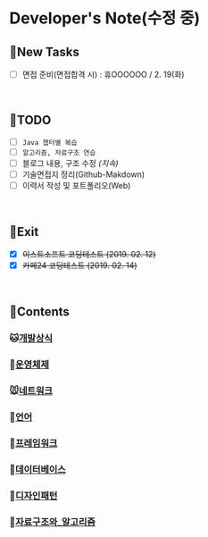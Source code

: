 # Developer's Note(수정 중)

## :memo:**New Tasks**
- [ ] 면접 준비(면접합격 시) : 휴OOOOOO / 2. 19(화)

<br>

## :memo:**TODO**

- [ ] ``Java 챕터별 복습``
- [ ] ``알고리즘, 자료구조 연습``
- [ ] 블로그 내용, 구조 수정 *(지속)*
- [ ] 기술면접지 정리(Github-Makdown)
- [ ] 이력서 작성 및 포트폴리오(Web)
<!-- - [ ] ~~*면접 준비(면접합격 시)*~~ -->

<br>

## :memo:Exit

- [X] ~~이스트소프트 코딩테스트 (2019. 02. 12)~~
- [X] ~~카페24 코딩테스트 (2019. 02. 14)~~

<br>

## :memo:**Contents**

### :cat:[개발상식](/chapter1-개발상식)

### :dog:[운영체제](/chapter2-운영체제)

### :mouse:[네트워크](/chapter3-네트워크)

### :hamster:[언어](/chapter4.0-언어)

### :rabbit:[프레임워크](/chapter4.5-프레임워크)

### :wolf:[데이터베이스](/chapter5-데이터베이스)

### :frog:[디자인패턴](/chapter6-디자인패턴)

### :tiger:[자료구조와_알고리즘](/chapter7-자료구조와_알고리즘)

<br>